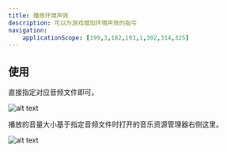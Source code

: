 ```yaml
---
title: 播放环境声效
description: 可以为游戏增加环境声效的指令
navigation:
    applicationScope: [199,3,182,193,1,302,314,325]
---
```


## 使用

直接指定对应音频文件即可。

![alt text](https://assbak.gcw.wiki/gcw/image/zh_hans/commands/audio/playbgs/image.png)

播放的音量大小基于指定音频文件时打开的音乐资源管理器右侧这里。

![alt text](https://assbak.gcw.wiki/gcw/image/zh_hans/commands/audio/playbgs/image-1.png)
